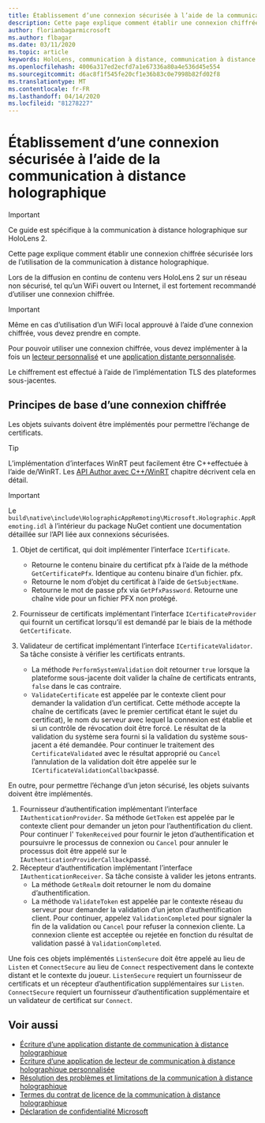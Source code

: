 ```yaml
---
title: Établissement d’une connexion sécurisée à l’aide de la communication à distance holographique
description: Cette page explique comment établir une connexion chiffrée sécurisée lors de l’utilisation de la communication à distance holographique.
author: florianbagarmicrosoft
ms.author: flbagar
ms.date: 03/11/2020
ms.topic: article
keywords: HoloLens, communication à distance, communication à distance holographique
ms.openlocfilehash: 4006a317ed2ecfd7a1e67336a80a4e536d45e554
ms.sourcegitcommit: d6ac8f1f545fe20cf1e36b83c0e7998b82fd02f8
ms.translationtype: MT
ms.contentlocale: fr-FR
ms.lasthandoff: 04/14/2020
ms.locfileid: "81278227"
---
```

# <a name="establishing-a-secure-connection-with-holographic-remoting"></a>Établissement d’une connexion sécurisée à l’aide de la communication à distance holographique

>[!IMPORTANT]
>Ce guide est spécifique à la communication à distance holographique sur HoloLens 2.

Cette page explique comment établir une connexion chiffrée sécurisée lors de l’utilisation de la communication à distance holographique.

Lors de la diffusion en continu de contenu vers HoloLens 2 sur un réseau non sécurisé, tel qu’un WiFi ouvert ou Internet, il est fortement recommandé d’utiliser une connexion chiffrée.

>[!IMPORTANT]
>Même en cas d’utilisation d’un WiFi local approuvé à l’aide d’une connexion chiffrée, vous devez prendre en compte.

Pour pouvoir utiliser une connexion chiffrée, vous devez implémenter à la fois un [lecteur personnalisé](holographic-remoting-create-player.md) et une [application distante personnalisée](holographic-remoting-create-host.md).

Le chiffrement est effectué à l’aide de l’implémentation TLS des plateformes sous-jacentes.

## <a name="basics-of-an-encrypted-connection"></a>Principes de base d’une connexion chiffrée

Les objets suivants doivent être implémentés pour permettre l’échange de certificats.

>[!TIP]
>L’implémentation d’interfaces WinRT peut facilement être C++effectuée à l’aide de/WinRT. Les [API Author avec C++/WinRT](https://docs.microsoft.com//windows/uwp/cpp-and-winrt-apis/author-apis) chapitre décrivent cela en détail.

>[!IMPORTANT]
>Le ```build\native\include\HolographicAppRemoting\Microsoft.Holographic.AppRemoting.idl``` à l’intérieur du package NuGet contient une documentation détaillée sur l’API liée aux connexions sécurisées.

1) Objet de certificat, qui doit implémenter l’interface ```ICertificate```.

    * Retourne le contenu binaire du certificat pfx à l’aide de la méthode ```GetCertificatePfx```. Identique au contenu binaire d’un fichier. pfx.
    * Retourne le nom d’objet du certificat à l’aide de ```GetSubjectName```.
    * Retourne le mot de passe pfx via ```GetPfxPassword```. Retourne une chaîne vide pour un fichier PFX non protégé.

2) Fournisseur de certificats implémentant l’interface ```ICertificateProvider``` qui fournit un certificat lorsqu’il est demandé par le biais de la méthode ```GetCertificate```.

3) Validateur de certificat implémentant l’interface ```ICertificateValidator```. Sa tâche consiste à vérifier les certificats entrants.
    * La méthode ```PerformSystemValidation``` doit retourner ```true``` lorsque la plateforme sous-jacente doit valider la chaîne de certificats entrants, ```false``` dans le cas contraire.
    * ```ValidateCertificate``` est appelée par le contexte client pour demander la validation d’un certificat. Cette méthode accepte la chaîne de certificats (avec le premier certificat étant le sujet du certificat), le nom du serveur avec lequel la connexion est établie et si un contrôle de révocation doit être forcé. Le résultat de la validation du système sera fourni si la validation du système sous-jacent a été demandée. Pour continuer le traitement des ```CertificateValidated``` avec le résultat approprié ou ```Cancel``` l’annulation de la validation doit être appelée sur le ```ICertificateValidationCallback```passé.

En outre, pour permettre l’échange d’un jeton sécurisé, les objets suivants doivent être implémentés.

1) Fournisseur d’authentification implémentant l’interface ```IAuthenticationProvider```. Sa méthode ```GetToken``` est appelée par le contexte client pour demander un jeton pour l’authentification du client. Pour continuer l' ```TokenReceived``` pour fournir le jeton d’authentification et poursuivre le processus de connexion ou ```Cancel``` pour annuler le processus doit être appelé sur le ```IAuthenticationProviderCallback```passé.
2) Récepteur d’authentification implémentant l’interface ```IAuthenticationReceiver```. Sa tâche consiste à valider les jetons entrants.
    * La méthode ```GetRealm``` doit retourner le nom du domaine d’authentification.
    * La méthode ```ValidateToken``` est appelée par le contexte réseau du serveur pour demander la validation d’un jeton d’authentification client. Pour continuer, appelez ```ValidationCompleted``` pour signaler la fin de la validation ou ```Cancel``` pour refuser la connexion cliente. La connexion cliente est acceptée ou rejetée en fonction du résultat de validation passé à ```ValidationCompleted```. 

Une fois ces objets implémentés ```ListenSecure``` doit être appelé au lieu de ```Listen``` et ```ConnectSecure``` au lieu de ```Connect``` respectivement dans le contexte distant et le contexte du joueur. ```ListenSecure``` requiert un fournisseur de certificats et un récepteur d’authentification supplémentaires sur ```Listen```. ```ConnectSecure``` requiert un fournisseur d’authentification supplémentaire et un validateur de certificat sur ```Connect```.

## <a name="see-also"></a>Voir aussi
* [Écriture d’une application distante de communication à distance holographique](holographic-remoting-create-host.md)
* [Écriture d’une application de lecteur de communication à distance holographique personnalisée](holographic-remoting-create-player.md)
* [Résolution des problèmes et limitations de la communication à distance holographique](holographic-remoting-troubleshooting.md)
* [Termes du contrat de licence de la communication à distance holographique](https://docs.microsoft.com//legal/mixed-reality/microsoft-holographic-remoting-software-license-terms)
* [Déclaration de confidentialité Microsoft](https://go.microsoft.com/fwlink/?LinkId=521839)
